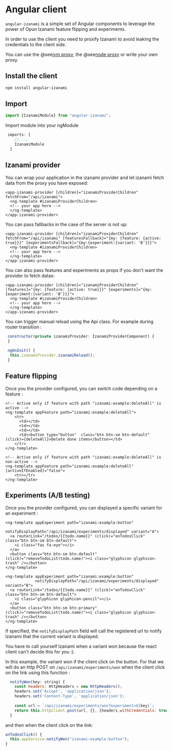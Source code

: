 # Angular client

`angular-izanami` is a simple set of Angular components to leverage the power of Opun Izanami feature flipping and experiments.

In order to use the client you need to proxify Izanami to avoid leaking the credentials to the client side. 

You can use the @see[jvm proxy](./jvm.md#exposing-izanami-with-a-proxy), the @see[node proxy](./node.md) or write your own proxy. 

## Install the client 

```bash
npm install angular-izanami
```

## Import

```js
import {IzanamiModule} from "angular-izanami";
```

Import module into your ngModule

```js
 imports: [
    //...,
    IzanamiModule
  ]
```

## Izanami provider

You can wrap your application in the izanami provider and let izanami fetch data from the proxy you have exposed:

```angular2html
<app-izanami-provider [children]="izanamiProviderChildren" fetchFrom="/api/izanami">
  <ng-template #izanamiProviderChildren>
  <!-- your app here -->
  </ng-template>
</app-izanami-provider>
```

You can pass fallbacks in the case of the server is not up: 

```angular2html
<app-izanami-provider [children]="izanamiProviderChildren" fetchFrom="/api/izanami" [featuresFallback]="{my: {feature: {active: true}}}" [experimentsFallback]="{my:{experiment:{variant: 'B'}}}">
  <ng-template #izanamiProviderChildren>
  <!-- your app here -->
  </ng-template>
</app-izanami-provider>
```

You can also pass features and experiments as props if you don't want the provider to fetch datas: 
```angular2html
<app-izanami-provider [children]="izanamiProviderChildren" [features]="{my: {feature: {active: true}}}" [experiments]="{my:{experiment:{variant: 'B'}}}">
  <ng-template #izanamiProviderChildren>
  <!-- your app here -->
  </ng-template>
</app-izanami-provider>
```

You can trigger manual reload using the Api class. For example during router transition : 

```js
 constructor(private izanamiProvider: IzanamiProviderComponent) {
 }
 
 ngOnInit() {
  this.izanamiProvider.izanamiReload();
 }
```

## Feature flipping

Once you the provider configured, you can switch code depending on a feature : 

```angular2html
<!-- Active only if feature with path "izanami:example:deleteAll" is active -->
<ng-template appFeature path="izanami:example:deleteAll">
    <tr>
      <td></td>
      <td></td>
      <td></td>
      <td><button type="button"  class="btn btn-sm btn-default" (click)={deleteAll}>Delete done items</button></td>
    </tr>
</ng-template>

<!-- Active only if feature with path "izanami:example:deleteAll" is non-active -->
<ng-template appFeature path="izanami:example:deleteAll" [activeIfEnabled]="false">
    <tr></tr>
</ng-template>
```


## Experiments (A/B testing) 

Once you the provider configured, you can displayed a specific variant for an experiment :

```angular2html
<ng-template appExperiment path="izanami:example:button"
                         notifyDisplayPath="/api/izanami/experiments/displayed" variant="A">
  <a routerLink="/todos/{{todo.name}}" (click)="onTodosClick" class="btn btn-sm btn-default">
    <i class="fas fa-eye"></i>
  </a>
  <button class="btn btn-sm btn-default" (click)="removeTodoList(todo.name)"><i class="glyphicon glyphicon-trash" /></button>
</ng-template>

<ng-template appExperiment path="izanami:example:button"
             notifyDisplayPath="/api/izanami/experiments/displayed" variant="B">
  <a routerLink="/todos/{{todo.name}}" (click)="onTodosClick" class="btn btn-sm btn-default">
    <i class="glyphicon glyphicon-pencil"></i>
  </a>
  <button class="btn btn-sm btn-primary" (click)="removeTodoList(todo.name)"><i class="glyphicon glyphicon-trash" /></button>
</ng-template>
```

If specified, the `notifyDisplayPath` field will call the registered url to notify Izanami that the current variant is displayed. 

You have to call yourself Izanami when a variant won because the react client can't decide this for you :).

In this example, the variant won if the client click on the button. 
For that we will do an http POST on `/api/izanami/experiments/won` when the client click on the link using this function :

```javascript
  notifyWon(key: string) {
    const headers: HttpHeaders = new HttpHeaders();
    headers.set('Accept', 'application/json');
    headers.set('Content-Type', 'application/json');
    
    const url = `/api/izanami/experiments/won?experiment=${key}`;
    return this.httpClient.post(url, {}, {headers,withCredentials: true});
  }
```

and then when the client click on the link: 

```javascript
onTodosClick() {
  this.appService.notifyWon("izanami:example:button");
}
```

